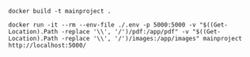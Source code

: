     docker build -t mainproject .
        
    docker run -it --rm --env-file ./.env -p 5000:5000 -v "$((Get-Location).Path -replace '\\', '/')/pdf:/app/pdf" -v "$((Get-Location).Path -replace '\\', '/')/images:/app/images" mainproject
    http://localhost:5000/
